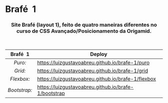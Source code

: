 # Brafé  1

<div align="center">
 
### Site **Brafé (layout 1)**, feito de quatro maneiras diferentes no <br> curso de CSS Avançado/Posicionamento da Origamid. 
<br>
 
|**Brafé  1**|**Deploy**|
|:---:|---|
|*Puro:*|https://luizgustavoabreu.github.io/brafe-1/puro|
|*Grid:*|https://luizgustavoabreu.github.io/brafe-1/grid|
|*Flexbox:*|https://luizgustavoabreu.github.io/brafe-1/flexbox|
|*Bootstrap:*|https://luizgustavoabreu.github.io/brafe-1/bootstrap|
 
</div>